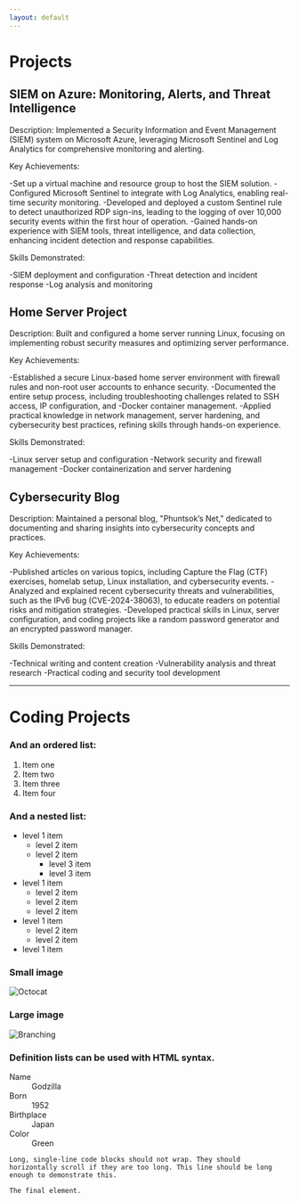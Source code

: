 ```yaml
---
layout: default
---
```


# Projects

## SIEM on Azure: Monitoring, Alerts, and Threat Intelligence 
Description:
Implemented a Security Information and Event Management (SIEM) system on Microsoft Azure, leveraging Microsoft Sentinel and
Log Analytics for comprehensive monitoring and alerting.

Key Achievements:

-Set up a virtual machine and resource group to host the SIEM solution.
-Configured Microsoft Sentinel to integrate with Log Analytics, enabling real-time security monitoring.
-Developed and deployed a custom Sentinel rule to detect unauthorized RDP sign-ins, leading to the logging of over 10,000
security events within the first hour of operation.
-Gained hands-on experience with SIEM tools, threat intelligence, and data collection, enhancing incident detection and
response capabilities.

Skills Demonstrated:

-SIEM deployment and configuration
-Threat detection and incident response
-Log analysis and monitoring

## Home Server Project
Description:
Built and configured a home server running Linux, focusing on implementing robust security measures and optimizing server
performance.

Key Achievements:

-Established a secure Linux-based home server environment with firewall rules and non-root user accounts to enhance
security.
-Documented the entire setup process, including troubleshooting challenges related to SSH access, IP configuration, and
-Docker container management.
-Applied practical knowledge in network management, server hardening, and cybersecurity best practices, refining skills 
through hands-on experience.

Skills Demonstrated:

-Linux server setup and configuration
-Network security and firewall management
-Docker containerization and server hardening

## Cybersecurity Blog

Description:
Maintained a personal blog, "Phuntsok’s Net," dedicated to documenting and sharing insights into cybersecurity concepts and
practices.

Key Achievements:

-Published articles on various topics, including Capture the Flag (CTF) exercises, homelab setup, Linux installation, and
cybersecurity events.
-Analyzed and explained recent cybersecurity threats and vulnerabilities, such as the IPv6 bug (CVE-2024-38063), to educate
readers on potential risks and mitigation strategies.
-Developed practical skills in Linux, server configuration, and coding projects like a random password generator and an
encrypted password manager.

Skills Demonstrated:

-Technical writing and content creation
-Vulnerability analysis and threat research
-Practical coding and security tool development
* * *

# Coding Projects



### And an ordered list:

1.  Item one
1.  Item two
1.  Item three
1.  Item four

### And a nested list:

- level 1 item
  - level 2 item
  - level 2 item
    - level 3 item
    - level 3 item
- level 1 item
  - level 2 item
  - level 2 item
  - level 2 item
- level 1 item
  - level 2 item
  - level 2 item
- level 1 item

### Small image

![Octocat](https://github.githubassets.com/images/icons/emoji/octocat.png)

### Large image

![Branching](https://guides.github.com/activities/hello-world/branching.png)


### Definition lists can be used with HTML syntax.

<dl>
<dt>Name</dt>
<dd>Godzilla</dd>
<dt>Born</dt>
<dd>1952</dd>
<dt>Birthplace</dt>
<dd>Japan</dd>
<dt>Color</dt>
<dd>Green</dd>
</dl>

```
Long, single-line code blocks should not wrap. They should horizontally scroll if they are too long. This line should be long enough to demonstrate this.
```

```
The final element.
```
